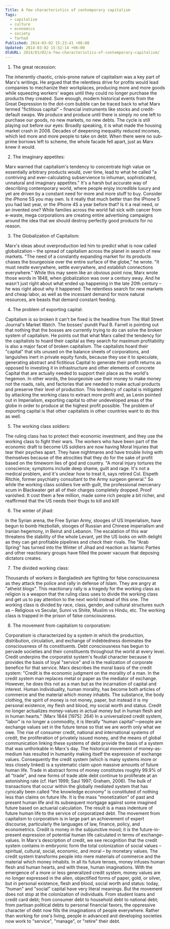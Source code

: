 ```yaml
---
Title: A few characteristics of contemporary capitalism
Tags:
  - capitalism
  - culture
  - economics
  - society
  - farhad
Published: 2014-03-02 15:23:41 +06:00
Updated: 2014-03-02 15:52:14 +06:00
OldURL: 2014/03/02/a-few-characteristics-of-contemporary-capitalism/
---
```


1. The great recession:
 
The inherently chaotic, crisis-prone nature of capitalism was a key part of Marx's writings. He argued that the relentless drive for profits would lead companies to mechanize their workplaces, producing more and more goods while squeezing workers' wages until they could no longer purchase the products they created. Sure enough, modern historical events from the Great Depression to the dot-com bubble can be traced back to what Marx termed "fictitious capital" – financial instruments like stocks and credit-default swaps. We produce and produce until there is simply no one left to purchase our goods, no new markets, no new debts. The cycle is still playing out before our eyes: Broadly speaking, it is what made the housing market crash in 2008. Decades of deepening inequality reduced incomes, which led more and more people to take on debt. When there were no sub-prime borrows left to scheme, the whole facade fell apart, just as Marx knew it would.

2. The imaginary appetites:

Marx warned that capitalism's tendency to concentrate high value on essentially arbitrary products would, over time, lead to what he called "a contriving and ever-calculating subservience to inhuman, sophisticated, unnatural and imaginary appetites." It's a harsh but accurate way of describing contemporary world, where people enjoy incredible luxury and yet are driven by a constant need for more and more stuff to buy. Consider the iPhone 5S you may own. Is it really that much better than the iPhone 5 you had last year, or the iPhone 4S a year before that? Is it a real need, or an invented one? While families across the world fall sick with cancer from e-waste, mega corporations are creating entire advertising campaigns around the idea that we should destroy perfectly good products for no reason.
 
3. The Globalization of Capitalism:

Marx's ideas about overproduction led him to predict what is now called globalization – the spread of capitalism across the planet in search of new markets. "The need of a constantly expanding market for its products chases the bourgeoisie over the entire surface of the globe," he wrote. "It must nestle everywhere, settle everywhere, and establish connections everywhere." While this may seem like an obvious point now, Marx wrote those words in 1848, when globalization was over a century away. And he wasn't just right about what ended up happening in the late 20th century – he was right about why it happened: The relentless search for new markets and cheap labor, as well as the incessant demand for more natural resources, are beasts that demand constant feeding.

4. The problem of exporting capital:

Capitalism is so broken it can't be fixed is the headline from The Wall Street Journal's Market Watch.  The bosses' pundit Paul B. Farrell is pointing out that nothing that the bosses are currently trying to do can solve the broken system of capitalism.  He points out that what Marx called the tendency for the capitalists to hoard their capital as they search for maximum profitability is also a major facet of broken capitalism.  The capitalists hoard their "capital" that sits unused on the balance sheets of corporations, and languishes inert in private equity funds, because they use it to speculate, generating abstract and fictitious Capital to generate their profit returns as opposed to investing it in infrastructure and other elements of concrete Capital that are actually needed to support their place as the world's hegemon.  In other words, the bourgeoisie use their money to make money not the roads, rails, and factories that are needed to make actual products and preserve their level of production.  This tendency of capital is mitigated by attacking the working class to extract more profit and, as Lenin pointed out in Imperialism, exporting capital to other undeveloped areas of the globe in order to produce at the highest profit possible.  The problem of exporting capital is that other capitalists in other countries want to do this as well.

5. The working class soldiers:

The ruling class has to protect their economic investment, and they use the working class to fight their wars.  The workers who have been part of the economic draft to become US soldiers are now having Moral Injuries that tear their psyches apart.  They have nightmares and have trouble living with themselves because of the atrocities that they do for the sake of profit based on the timeworn lies of god and country. "A moral injury tortures the conscience; symptoms include deep shame, guilt and rage. It's not a medical problem, and it's unclear how to treat it, says retired Col. Elspeth Ritchie, former psychiatry consultant to the Army surgeon general." So while the working class soldiers live with guilt, the professional mercenary scum in Blackwater get all of their charges completely dropped.  Proof vanished. It cost them a few million, made some rich people a bit richer, and reaffirmed that the US needs their thugs to kill and kill!
  
6.  The winter of jihad:

In the Syrian arena, the Free Syrian Army, stooges of US Imperialism, have begun to bomb Hezbollah, stooges of Russian and Chinese imperialism and Iranian hegemony, in Beirut and Lebanon. The escalation of this war threatens the stability of the whole Levant, yet the US looks on with delight as they can get profitable pipelines and check their rivals.  The "Arab Spring" has turned into the Winter of Jihad and reaction as Islamic Parties and other reactionary groups have filled the power vacuum that deposing dictators creates.

7.  The divided working class:

Thousands of workers in Bangladesh are fighting for false consciousness as they attack the police and rally in defense of Islam.  They are angry at "atheist blogs".  This reactionary rally is a tragedy for the working class as religion is a weapon that the ruling class uses to divide the working class and get us to pay attention to the next world instead of this one.  The working class is divided by race, class, gender, and cultural structures such as – Religious vs Secular, Sunni vs Shiite, Muslim vs Hindu, etc. The working class is trapped in the prison of false consciousness.

8.  The movement from capitalism to corporatism:
 
Corporatism is characterized by a system in which the production, distribution, circulation, and exchange of indebtedness dominates the consciousness of its constituents. Debt consciousness has begun to pervade societies and their constituents throughout the world at every level. Credit underpins the corporatist system's feudal character because it provides the basis of loyal "service" and is the realization of corporate benefice for that service. Marx describes the moral basis of the credit system:
"Credit is the economic judgment on the morality of a man. In the credit system man replaces metal or paper as the mediator of exchange. However, he does this not as a man but as the incarnation of capital and interest. Human individuality, human morality, has become both articles of commerce and the material which money inhabits. The substance, the body clothing, the spirit of money is not money, paper, but instead it is my personal existence, my flesh and blood, my social worth and status. Credit no longer actualizes money-values in actual money but in human flesh and in human hearts." (Marx 1844 [1975]: 264)
In a universalized credit system, "labor" is no longer a commodity, it is literally "human capital"—people are exchange values set in the future tense so that we are worth only what we owe. The rise of consumer credit, national and international systems of credit, the proliferation of privately issued money, and the means of global communication linking these systems of debt provide the basis of a system that was unthinkable in Marx's day. The historical movement of money-as-medium has resulted in humanity making itself the expression of exchange values. Consequently the credit system (which is many systems more or less closely linked) is a systematic claim upon massive amounts of future human life. Trade in abstract forms of money constitutes roughly 99.9% of all "trade", and new forms of trade able debt continue to proliferate at an astonishing rate (cf. Hart 1999; Saul 1997; Graham, 2006). The bulk of transactions that occur within the globally mediated system that has cynically been called "the knowledge economy" is constituted of nothing less than claims on future life. It is the mass "monetization" of past and present human life and its subsequent mortgage against some imagined future based on actuarial calculation. The result is a mass indenture of future human life to the service of corporatized debt. The movement from capitalism to corporatism is in large part an achievement of expert discourse, particularly the languages of law, finance, policy, and econometrics.
Credit is money in the subjunctive mood; it is the future-in-present expression of potential human life calculated in terms of exchange-values. In Marx's description of credit, we see recognition that the credit system contains in embryonic form the total colonization of social values – spiritual, cultural, social, economic, and moral – by monetary values. The credit system transforms people into mere materials of commerce and the material which money inhabits. In all its future tenses, money infuses human flesh and human hearts, and with these, human imaginations. With the emergence of a more or less generalized credit system, money values are no longer expressed in the alien, objectified forms of paper, gold, or silver, but in personal existence, flesh and blood, social worth and status: today, "human" and "social" capital have very literal meanings. But the movement does not stop at the colonization of individuals.
From student loans and credit card debt; from consumer debt to household debt to national debt; from partisan political debts to personal financial favors, the oppressive character of debt now fills the imaginations of people everywhere. Rather than working for one's living, people in advanced and developing societies now work to "service", "manage", or "retire" their debt.

